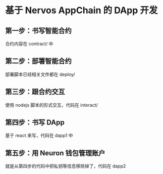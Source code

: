 # 基于 Nervos AppChain 的 DApp 开发

## 第一步：书写智能合约

合约内容在 contract/ 中

## 第二步：部署智能合约

部署脚本已经相关文件都在 deploy/

## 第三步：跟合约交互

使用 nodejs 脚本的形式交互，代码在 interact/

## 第四步：书写 DApp

基于 react 来写，代码在 dapp1 中


## 第五步：用 Neuron 钱包管理账户

就是从第四步的代码中把私钥等信息移除掉了，代码在 dapp2
